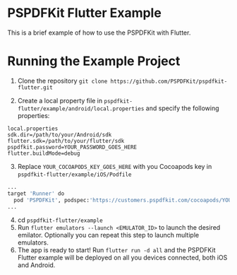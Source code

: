 # PSPDFKit Flutter Example 

This is a brief example of how to use the PSPDFKit with Flutter.

# Running the Example Project

1. Clone the repository `git clone https://github.com/PSPDFKit/pspdfkit-flutter.git`

2. Create a local property file in `pspdfkit-flutter/example/android/local.properties` and specify the following properties:

```
local.properties
sdk.dir=/path/to/your/Android/sdk
flutter.sdk=/path/to/your/flutter/sdk
pspdfkit.password=YOUR_PASSWORD_GOES_HERE
flutter.buildMode=debug
```

3. Replace `YOUR_COCOAPODS_KEY_GOES_HERE` with you Cocoapods key in `pspdfkit-flutter/example/iOS/Podfile`

```bash
...
target 'Runner' do
  pod 'PSPDFKit', podspec:'https://customers.pspdfkit.com/cocoapods/YOUR_COCOAPODS_KEY_GOES_HERE/pspdfkit/latest.podspec'
...  
```

4. cd `pspdfkit-flutter/example`
5. Run `flutter emulators --launch <EMULATOR_ID>` to launch the desired emilator. Optionally you can repeat this step to launch multiple emulators.
6. The app is ready to start! Run `flutter run -d all` and the PSPDFKit Flutter example will be deployed on all you devices connected, both iOS and Android.
